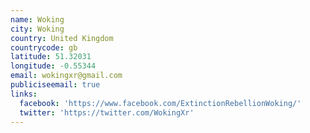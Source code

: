 ```yaml
---
name: Woking
city: Woking
country: United Kingdom
countrycode: gb
latitude: 51.32031
longitude: -0.55344
email: wokingxr@gmail.com
publiciseemail: true
links:
  facebook: 'https://www.facebook.com/ExtinctionRebellionWoking/'
  twitter: 'https://twitter.com/WokingXr'
---
```


